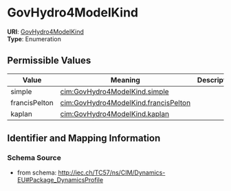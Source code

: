 # GovHydro4ModelKind



**URI**: [GovHydro4ModelKind](GovHydro4ModelKind)<br />
**Type**: Enumeration

## Permissible Values

| Value | Meaning | Description |
| --- | --- | --- |
| simple | [cim:GovHydro4ModelKind.simple](http://iec.ch/TC57/CIM100#GovHydro4ModelKind.simple) |  |
| francisPelton | [cim:GovHydro4ModelKind.francisPelton](http://iec.ch/TC57/CIM100#GovHydro4ModelKind.francisPelton) |  |
| kaplan | [cim:GovHydro4ModelKind.kaplan](http://iec.ch/TC57/CIM100#GovHydro4ModelKind.kaplan) |  |








## Identifier and Mapping Information







### Schema Source


* from schema: http://iec.ch/TC57/ns/CIM/Dynamics-EU#Package_DynamicsProfile




